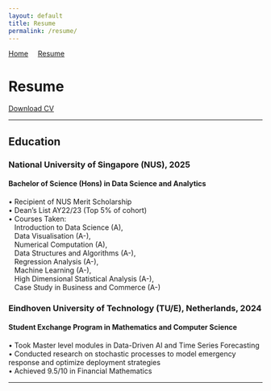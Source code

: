 ```yaml
---
layout: default
title: Resume
permalink: /resume/
---
```

<a href="/" style="margin-right: 15px;">Home</a>
<a href="/resume/">Resume</a>

# Resume

[Download CV](assets/Britney_Saw_Yu_Xuan_Resume.pdf)

--- 

## Education
### National University of Singapore (NUS), 2025
#### Bachelor of Science (Hons) in Data Science and Analytics    
• Recipient of NUS Merit Scholarship  
• Dean’s List AY22/23 (Top 5% of cohort)  
• Courses Taken:  
   Introduction to Data Science (A),  
   Data Visualisation (A-),  
   Numerical Computation (A),  
   Data Structures and Algorithms (A-),  
   Regression Analysis (A-),  
   Machine Learning (A-),  
   High Dimensional Statistical Analysis (A-),  
   Case Study in Business and Commerce (A-)  

### Eindhoven University of Technology (TU/E), Netherlands, 2024
#### Student Exchange Program in Mathematics and Computer Science  
• Took Master level modules in Data-Driven AI and Time Series Forecasting  
• Conducted research on stochastic processes to model emergency response and optimize deployment strategies  
• Achieved 9.5/10 in Financial Mathematics  

---

